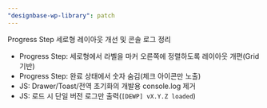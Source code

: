 ```yaml
---
"designbase-wp-library": patch
---
```


Progress Step 세로형 레이아웃 개선 및 콘솔 로그 정리

- Progress Step: 세로형에서 라벨을 마커 오른쪽에 정렬하도록 레이아웃 개편(Grid 기반)
- Progress Step: 완료 상태에서 숫자 숨김(체크 아이콘만 노출)
- JS: Drawer/Toast/전역 초기화의 개발용 console.log 제거
- JS: 로드 시 단일 버전 로그만 출력(`[DEWP] vX.Y.Z loaded`)
